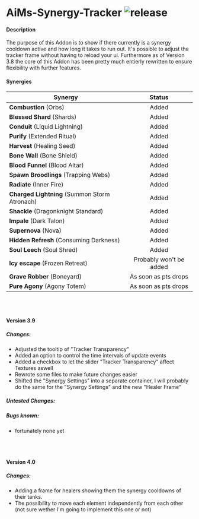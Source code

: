 ﻿# AiMs-Synergy-Tracker ![release](https://img.shields.io/badge/release-v3.9.3-yellow.svg)

#### Description
The purpose of this Addon is to show if there currently is a synergy cooldown active and how long it takes to run out.
It's possible to adjust the tracker frame without having to reload your ui.
Furthermore as of Version 3.8 the core of this Addon has been pretty much entierly rewritten to ensure flexibility with further features.


#### Synergies
| Synergy        | Status       |
| ------------- |:-------------:|
| **Combustion** (Orbs) | Added |
| **Blessed Shard** (Shards) | Added |
| **Conduit** (Liquid Lightning) | Added |
| **Purify** (Extended Ritual) | Added |
| **Harvest** (Healing Seed) | Added |
| **Bone Wall** (Bone Shield) | Added |
| **Blood Funnel** (Blood Altar) | Added |
| **Spawn Broodlings** (Trapping Webs) | Added |
| **Radiate** (Inner Fire) | Added |
| **Charged Lightning** (Summon Storm Atronach) | Added |
| **Shackle** (Dragonknight Standard) | Added |
| **Impale** (Dark Talon) | Added |
| **Supernova** (Nova) | Added |
| **Hidden Refresh** (Consuming Darkness) | Added |
| **Soul Leech** (Soul Shred) | Added |
| **Icy escape** (Frozen Retreat) | Probably won't be added |
| **Grave Robber** (Boneyard) | As soon as pts drops |
| **Pure Agony** (Agony Totem) | As soon as pts drops  |


<br><br>
#### Version 3.9
##### Changes:
- Adjusted the tooltip of "Tracker Transparency"
- Added an option to control the time intervals of update events
- Added a checkbox to let the slider "Tracker Transparency" affect Textures aswell
- Rewrote some files to make future changes easier
- Shifted the "Synergy Settings" into a separate container, I will probably do the same for the "Synergy Settings" and the new "Healer Frame"

##### Untested Changes:


##### Bugs known:
- fortunately none yet

<br><br>
#### Version 4.0
##### Changes:
- Adding a frame for healers showing them the synergy cooldowns of their tanks.
- The possibility to move each element independently from each other (not sure wether I'm going to implement this one or not)
